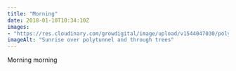 ```yaml
---
title: "Morning"
date: 2018-01-10T10:34:10Z
images: 
- "https://res.cloudinary.com/growdigital/image/upload/v1544047030/polytunnel-sunrise-38714673035.jpg"
imageAlt: "Sunrise over polytunnel and through trees"
---
```


Morning morning
